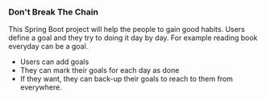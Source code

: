 ### Don't Break The Chain

This Spring Boot project will help the people to gain good habits. Users define a goal and they try to doing it day by day. For example reading book everyday can be a goal.

* Users can add goals
* They can mark their goals for each day as done
* If they want, they can back-up their goals to reach to them from everywhere.
